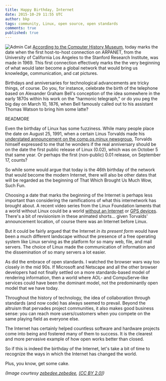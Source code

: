 ```yaml
---
title: Happy Birthday, Internet
date: 2015-10-29 11:55 UTC
author: bkp
tags: community, Linux, open source, open standards
comments: true
published: true
---
```

![Admin Cat](blog/bkp/admincat.jpg) [According to the Computer History Museum](http://www.computerhistory.org/internethistory/1960s/), today marks the date when the first host-to-host connection on ARPANET, from the University of California Los Angeles to the Stanford Research Institute, was made in 1969. This first connection effectively marks the the very beginning of what would later become a global network that would bring us knowledge, communication, and cat pictures.

Birthdays and anniversaries for technological advancements are tricky things, of course. Do you, for instance, celebrate the birth of the telephone based on Alexander Graham Bell's conception of the idea somewhere in the early 1870s within his work on the "harmonic telegraph," or do you peg the big day on March 10, 1876, when Bell famously called out to his assistant Thomas Watson to bring him some latte?

READMORE

Even the birthday of Linux has some fuzziness. While many people place the date on August 25, 1991, when a certain Linus Torvalds made his [understated announcement on the comp.os.minux newsgroup](https://groups.google.com/forum/?fromgroups=#!msg/comp.os.minix/dlNtH7RRrGA/SwRavCzVE7gJ), Torvalds himself expressed to me that he wonders if the real anniversary should be on the date the first public release of Linux (0.02), which was on October 5 that same year. Or perhaps the first (non-public) 0.01 release, on September 17, counts?

So while some would argue that today is the 46th birthday of the network that would become the modern Internet, there will also be other dates that will be regarded as the beginning of That Which Brought Us Much Wow, Such Fun.

Choosing a date that marks the beginning of the Internet is perhaps less important than considering the ramifications of what this internetwork has brought about. A recent video series from the Linux Foundation laments that a world without Linux could be a world [without an Internet](https://youtu.be/JzsLkbwi1LA) or [GPS devices](https://youtu.be/u0WWfj6MrK4). There's a bit of revisionism in these animated shorts... given Torvalds' announcement location, of course there was an Internet before Linux.

But it could be fairly argued that the Internet *in its present form* would have been a much different landscape without the presence of a free operating system like Linux serving as the platform for so many web, file, and mail servers. The choice of Linux made the communication of information and the dissemination of so many servers a lot easier.

As did the embrace of open standards. I watched the browser wars way too closely in the mid 90s. If Microsoft and Netscape and all the other browser developers had not finally settled on a more standards-based model of rendering information, then a world where AOL- and CompuServe-like services could have been the dominant model, not the predominantly open model that we have today.

Throughout the history of technology, the idea of collaboration through standards (and now code) has always seemed to prevail. Beyond the altruism that pervades project communities, it also makes good business sense: you can reach more users/customers when you compete on the same playing field as everyone else.

The Internet has certainly helped countless software and hardware projects come into being and fostered many of them to success. It is the clearest and more pervasive example of how open works better than closed.

So if this is indeed the birthday of the Internet, let's take a bit of time to recognize the ways in which the Internet has changed the world.

Plus, you know, get some cake.

*(Image courtesy [zebedee.zebedee](https://www.flickr.com/photos/31707807@N05/), [(CC BY 2.0)](https://creativecommons.org/licenses/by/2.0/))*

